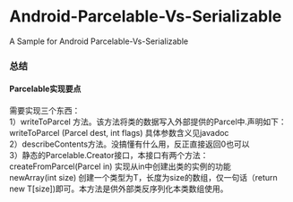 # Android-Parcelable-Vs-Serializable
A Sample for Android Parcelable-Vs-Serializable

### 总结
#### Parcelable实现要点
需要实现三个东西：
<br>1）writeToParcel 方法。该方法将类的数据写入外部提供的Parcel中.声明如下：
<br>writeToParcel (Parcel dest, int flags) 具体参数含义见javadoc
<br>2）describeContents方法。没搞懂有什么用，反正直接返回0也可以
<br>3）静态的Parcelable.Creator接口，本接口有两个方法：
<br>createFromParcel(Parcel in) 实现从in中创建出类的实例的功能
<br>newArray(int size) 创建一个类型为T，长度为size的数组，仅一句话（return new T[size])即可。本方法是供外部类反序列化本类数组使用。
